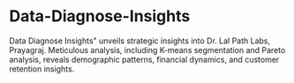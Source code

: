 # Data-Diagnose-Insights
Data Diagnose Insights" unveils strategic insights into Dr. Lal Path Labs, Prayagraj. Meticulous analysis, including K-means segmentation and Pareto analysis, reveals demographic patterns, financial dynamics, and customer retention insights. 
